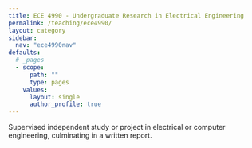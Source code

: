 ```yaml
---
title: ECE 4990 - Undergraduate Research in Electrical Engineering
permalink: /teaching/ece4990/
layout: category
sidebar:
  nav: "ece4990nav"
defaults:
  # _pages
  - scope:
      path: ""
      type: pages
    values:
      layout: single
      author_profile: true
---
```


Supervised independent study or project in electrical or computer engineering, culminating in a written report.

